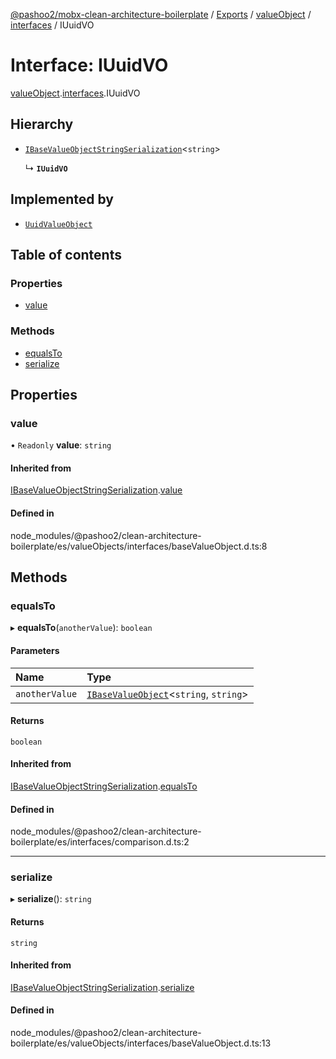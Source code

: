 [@pashoo2/mobx-clean-architecture-boilerplate](../README.md) / [Exports](../modules.md) / [valueObject](../modules/valueobject.md) / [interfaces](../modules/valueobject.interfaces.md) / IUuidVO

# Interface: IUuidVO

[valueObject](../modules/valueobject.md).[interfaces](../modules/valueobject.interfaces.md).IUuidVO

## Hierarchy

- [`IBaseValueObjectStringSerialization`](valueobject.interfaces.ibasevalueobjectstringserialization.md)<`string`\>

  ↳ **`IUuidVO`**

## Implemented by

- [`UuidValueObject`](../classes/valueobject.classes.uuidvalueobject.md)

## Table of contents

### Properties

- [value](valueobject.interfaces.iuuidvo.md#value)

### Methods

- [equalsTo](valueobject.interfaces.iuuidvo.md#equalsto)
- [serialize](valueobject.interfaces.iuuidvo.md#serialize)

## Properties

### value

• `Readonly` **value**: `string`

#### Inherited from

[IBaseValueObjectStringSerialization](valueobject.interfaces.ibasevalueobjectstringserialization.md).[value](valueobject.interfaces.ibasevalueobjectstringserialization.md#value)

#### Defined in

node_modules/@pashoo2/clean-architecture-boilerplate/es/valueObjects/interfaces/baseValueObject.d.ts:8

## Methods

### equalsTo

▸ **equalsTo**(`anotherValue`): `boolean`

#### Parameters

| Name | Type |
| :------ | :------ |
| `anotherValue` | [`IBaseValueObject`](valueobject.interfaces.ibasevalueobject.md)<`string`, `string`\> |

#### Returns

`boolean`

#### Inherited from

[IBaseValueObjectStringSerialization](valueobject.interfaces.ibasevalueobjectstringserialization.md).[equalsTo](valueobject.interfaces.ibasevalueobjectstringserialization.md#equalsto)

#### Defined in

node_modules/@pashoo2/clean-architecture-boilerplate/es/interfaces/comparison.d.ts:2

___

### serialize

▸ **serialize**(): `string`

#### Returns

`string`

#### Inherited from

[IBaseValueObjectStringSerialization](valueobject.interfaces.ibasevalueobjectstringserialization.md).[serialize](valueobject.interfaces.ibasevalueobjectstringserialization.md#serialize)

#### Defined in

node_modules/@pashoo2/clean-architecture-boilerplate/es/valueObjects/interfaces/baseValueObject.d.ts:13
